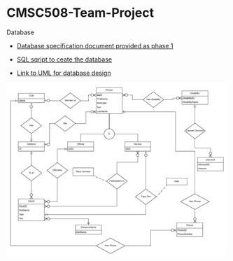 # CMSC508-Team-Project
Database 

- [Database specification document provided as phase 1](https://github.com/coffee247/CMSC508-Team-Project/blob/master/CMSC508%20Project%20Phase1.pdf)
- [SQL sqript to ceate the database](https://github.com/coffee247/CMSC508-Team-Project/blob/master/FootRace.sql)

- [Link to UML for database design](https://www.lucidchart.com/invitations/accept/e3333a7a-097e-4540-b478-582ea9a22ae8)

<img src="https://github.com/coffee247/Database_Design_Project/blob/master/Screenshot%20from%202020-03-23%2018-17-35.png">
